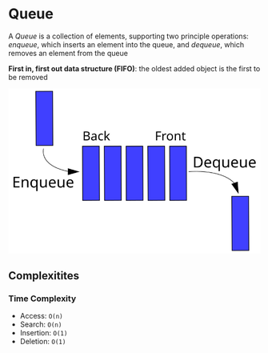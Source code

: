# Queue

A *Queue* is a collection of elements, supporting two principle operations: *enqueue*, which inserts an element into the queue, and *dequeue*, which removes an element from the queue

**First in, first out data structure (FIFO)**: the oldest added object is the first to be removed

![Queue](../../../assets/queue.svg)

## Complexitites

### Time Complexity

- Access: `O(n)`
- Search: `O(n)`
- Insertion: `O(1)`
- Deletion: `O(1)`
